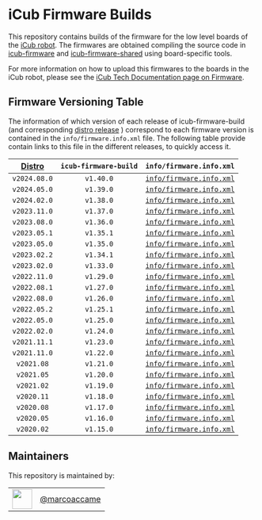 # iCub Firmware Builds

This repository contains builds of the firmware for the low level boards of the [iCub robot](http://icub.org/).
The firmwares are obtained compiling the source code in [icub-firmware](https://github.com/robotology/icub-firmware) and [icub-firmware-shared](https://github.com/robotology/icub-firmware-shared) using board-specific tools.

For more information on how to upload this firmwares to the boards in the iCub robot, please see the [iCub Tech Documentation page on Firmware](https://icub-tech-iit.github.io/documentation/icub_firmware).

## Firmware Versioning Table

The information of which version of each release of icub-firmware-build (and corresponding [distro release](https://icub-tech-iit.github.io/documentation/sw_versioning_table/) ) correspond to each firmware version is contained in the `info/firmware.info.xml` file. The following table provide contain links to this file in the different releases, to quickly access it.

| [Distro](https://icub-tech-iit.github.io/documentation/sw_versioning_table/) | `icub-firmware-build` | `info/firmware.info.xml` |
|:----------------------------------------------------------------------------:|:---------------------:|:-------:|
| `v2024.08.0`                                                                   | `v1.40.0`             |  [`info/firmware.info.xml`](https://github.com/robotology/icub-firmware-build/blob/v1.40.0/info/firmware.info.xml) |
| `v2024.05.0`                                                                   | `v1.39.0`             |  [`info/firmware.info.xml`](https://github.com/robotology/icub-firmware-build/blob/v1.39.0/info/firmware.info.xml) |
| `v2024.02.0`                                                                   | `v1.38.0`             |  [`info/firmware.info.xml`](https://github.com/robotology/icub-firmware-build/blob/v1.38.0/info/firmware.info.xml) |
| `v2023.11.0`                                                                   | `v1.37.0`             |  [`info/firmware.info.xml`](https://github.com/robotology/icub-firmware-build/blob/v1.37.0/info/firmware.info.xml) |
| `v2023.08.0`                                                                   | `v1.36.0`             |  [`info/firmware.info.xml`](https://github.com/robotology/icub-firmware-build/blob/v1.36.0/info/firmware.info.xml) |
| `v2023.05.1`                                                                   | `v1.35.1`             |  [`info/firmware.info.xml`](https://github.com/robotology/icub-firmware-build/blob/v1.35.1/info/firmware.info.xml) |
| `v2023.05.0`                                                                   | `v1.35.0`             |  [`info/firmware.info.xml`](https://github.com/robotology/icub-firmware-build/blob/v1.35.0/info/firmware.info.xml) |
| `v2023.02.2`                                                                   | `v1.34.1`             |  [`info/firmware.info.xml`](https://github.com/robotology/icub-firmware-build/blob/v1.34.1/info/firmware.info.xml) |
| `v2023.02.0`                                                                   | `v1.33.0`             |  [`info/firmware.info.xml`](https://github.com/robotology/icub-firmware-build/blob/v1.33.0/info/firmware.info.xml) |
| `v2022.11.0`                                                                   | `v1.29.0`             |  [`info/firmware.info.xml`](https://github.com/robotology/icub-firmware-build/blob/v1.29.0/info/firmware.info.xml) |
| `v2022.08.1`                                                                   | `v1.27.0`             |  [`info/firmware.info.xml`](https://github.com/robotology/icub-firmware-build/blob/v1.27.0/info/firmware.info.xml) |
| `v2022.08.0`                                                                   | `v1.26.0`             |  [`info/firmware.info.xml`](https://github.com/robotology/icub-firmware-build/blob/v1.26.0/info/firmware.info.xml) |
| `v2022.05.2`                                                                   | `v1.25.1`             |  [`info/firmware.info.xml`](https://github.com/robotology/icub-firmware-build/blob/v1.25.1/info/firmware.info.xml) |
| `v2022.05.0`                                                                   | `v1.25.0`             |  [`info/firmware.info.xml`](https://github.com/robotology/icub-firmware-build/blob/v1.25.0/info/firmware.info.xml) |
| `v2022.02.0`                                                                   | `v1.24.0`             |  [`info/firmware.info.xml`](https://github.com/robotology/icub-firmware-build/blob/v1.24.0/info/firmware.info.xml) |
| `v2021.11.1`                                                                   | `v1.23.0`             |  [`info/firmware.info.xml`](https://github.com/robotology/icub-firmware-build/blob/v1.23.0/info/firmware.info.xml) |
| `v2021.11.0`                                                                   | `v1.22.0`             |  [`info/firmware.info.xml`](https://github.com/robotology/icub-firmware-build/blob/v1.22.0/info/firmware.info.xml) |
| `v2021.08`                                                                   | `v1.21.0`             |  [`info/firmware.info.xml`](https://github.com/robotology/icub-firmware-build/blob/v1.21.0/info/firmware.info.xml) |
| `v2021.05`                                                                   | `v1.20.0`             |  [`info/firmware.info.xml`](https://github.com/robotology/icub-firmware-build/blob/v1.20.0/info/firmware.info.xml) |
| `v2021.02`                                                                   | `v1.19.0`             |  [`info/firmware.info.xml`](https://github.com/robotology/icub-firmware-build/blob/v1.19.0/info/firmware.info.xml) |
| `v2020.11`                                                                   | `v1.18.0`             |  [`info/firmware.info.xml`](https://github.com/robotology/icub-firmware-build/blob/v1.18.0/info/firmware.info.xml) |
| `v2020.08`                                                                   | `v1.17.0`             |  [`info/firmware.info.xml`](https://github.com/robotology/icub-firmware-build/blob/v1.17.0/info/firmware.info.xml) |
| `v2020.05`                                                                   | `v1.16.0`             |  [`info/firmware.info.xml`](https://github.com/robotology/icub-firmware-build/blob/v1.16.0/info/firmware.info.xml) |
| `v2020.02`                                                                   | `v1.15.0`             |  [`info/firmware.info.xml`](https://github.com/robotology/icub-firmware-build/blob/v1.15.0/info/firmware.info.xml) |

## Maintainers
This repository is maintained by:

| | |
|:---:|:---:|
| [<img src="https://github.com/marcoaccame.png" width="40">](https://github.com/marcoaccame) | [@marcoaccame](https://github.com/marcoaccame) |
